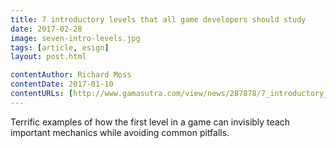 ```yaml
---
title: 7 introductory levels that all game developers should study
date: 2017-02-28
image: seven-intro-levels.jpg
tags: [article, esign]
layout: post.html

contentAuthor: Richard Moss
contentDate: 2017-01-10
contentURLs: [http://www.gamasutra.com/view/news/287878/7_introductory_levels_that_all_game_developers_should_study.php]
---
```


Terrific examples of how the first level in a game can invisibly teach important mechanics while avoiding common pitfalls.
